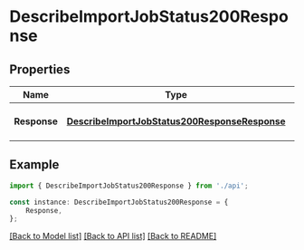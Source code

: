 # DescribeImportJobStatus200Response


## Properties

Name | Type | Description | Notes
------------ | ------------- | ------------- | -------------
**Response** | [**DescribeImportJobStatus200ResponseResponse**](DescribeImportJobStatus200ResponseResponse.md) |  | [optional] [default to undefined]

## Example

```typescript
import { DescribeImportJobStatus200Response } from './api';

const instance: DescribeImportJobStatus200Response = {
    Response,
};
```

[[Back to Model list]](../README.md#documentation-for-models) [[Back to API list]](../README.md#documentation-for-api-endpoints) [[Back to README]](../README.md)
